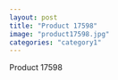 ```yaml
---
layout: post
title: "Product 17598"
image: "product17598.jpg"
categories: "category1"
---
```

Product 17598

